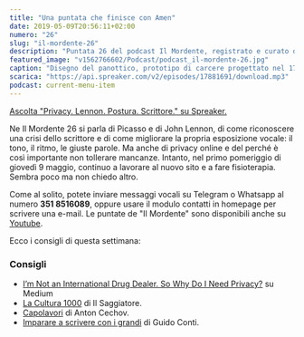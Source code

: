 ```yaml
---
title: "Una puntata che finisce con Amen"
date: 2019-05-09T20:56:11+02:00
numero: "26"
slug: "il-mordente-26"
description: "Puntata 26 del podcast Il Mordente, registrato e curato da Riccardo Palombo."
featured_image: "v1562766602/Podcast/podcast_il-mordente-26.jpg"
caption: "Disegno del panottico, prototipo di carcere progettato nel 1791 da Jeremy Bentham. Un unico sorvegliante osserva (opticon) tutti (pan) senza far capire chi e quando. Collegamento banale per parlare di privacy."
scarica: "https://api.spreaker.com/v2/episodes/17881691/download.mp3"
podcast: current-menu-item
---
```

<a class="spreaker-player" href="https://www.spreaker.com/episode/17881691" data-resource="episode_id=17881691" data-width="100%" data-height="200" data-theme="light" data-playlist="false" data-playlist-continuous="false" data-autoplay="false" data-live-autoplay="false" data-chapters-image="true" data-episode-image-position="right" data-hide-logo="false" data-hide-likes="false" data-hide-comments="false" data-hide-sharing="false" data-hide-download="true" >Ascolta "Privacy.  Lennon. Postura. Scrittore." su Spreaker.</a>

Ne Il Mordente 26 si parla di Picasso e di John Lennon, di come riconoscere una crisi dello scrittore e di come migliorare la propria esposizione vocale: il tono, il ritmo, le giuste parole. Ma anche di privacy online e del perché è così importante non tollerare mancanze. Intanto, nel primo pomeriggio di giovedì 9 maggio, continuo a lavorare al nuovo sito e a fare fisioterapia. Sembra poco ma non chiedo altro.

Come al solito, potete inviare messaggi vocali su Telegram o Whatsapp al numero **351 8516089**, oppure usare il modulo contatti in homepage per scrivere una e-mail. Le puntate de "Il Mordente" sono disponibili anche su <a class="text-info" title="Canale Youtube Riccardo Palombo" href="https://www.youtube.com/riccardopalombo">Youtube</a>.

Ecco i consigli di questa settimana:

### Consigli
<ul>
<li><a class="text-info" href="https://medium.com/@Melt_Dem/im-not-an-international-drug-dealer-3e8e3c75c57c" target="_blank" title="Vedi l'articolo su Medium ">I’m Not an International Drug Dealer. So Why Do I Need Privacy?</a> su Medium</li>
<li><a class="text-info" href="https://amzn.to/2Jpt2aK" target="_blank" rel="nofollow noopener" title="Vedi il libro La Cultura 1000">La Cultura 1000</a> di Il Saggiatore.</li>
<li><a class="text-info" href="https://amzn.to/2WuyX20" target="_blank" rel="nofollow noopener" title="Vedi il libro su Cechov">Capolavori</a> di Anton Cechov.</li>
<li><a class="text-info" href="https://amzn.to/2DDk46m" target="_blank" rel="nofollow noopener" title="Vedi il libro Imparare a scrivere con i grandi">Imparare a scrivere con i grandi</a> di Guido Conti.</li>
</ul>
